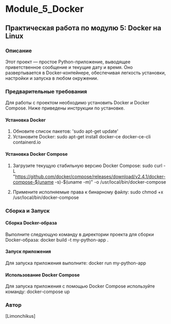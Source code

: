# Module_5_Docker
## Практическая работа по модулю 5: Docker на Linux

### Описание
Этот проект — простое Python-приложение, выводящее приветственное сообщение и текущие дату и время. Оно развертывается в Docker-контейнере, обеспечивая легкость установки, настройки и запуска в любом окружении.

### Предварительные требования
Для работы с проектом необходимо установить Docker и Docker Compose. Ниже приведены инструкции по установке.

#### Установка Docker
1. Обновите список пакетов:
'sudo apt-get update'
2. Установите Docker:
sudo apt-get install docker-ce docker-ce-cli containerd.io

#### Установка Docker Compose
1. Загрузите текущую стабильную версию Docker Compose:
sudo curl -L "https://github.com/docker/compose/releases/download/v2.4.1/docker-compose-$(uname -s)-$(uname -m)" -o /usr/local/bin/docker-compose

2. Примените исполняемые права к бинарному файлу:
sudo chmod +x /usr/local/bin/docker-compose

### Сборка и Запуск

#### Сборка Docker-образа
Выполните следующую команду в директории проекта для сборки Docker-образа:
docker build -t my-python-app .

#### Запуск приложения
Для запуска приложения выполните:
docker run my-python-app

#### Использование Docker Compose
Для запуска приложения с помощью Docker Compose используйте команду:
docker-compose up

### Автор
[Limonchikus]
